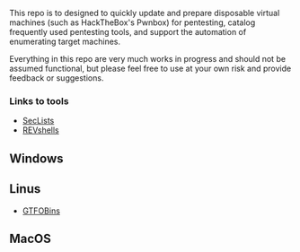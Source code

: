 This repo is to designed to quickly update and prepare disposable virtual machines (such as
HackTheBox's Pwnbox) for pentesting, catalog frequently used pentesting tools, and support the 
automation of enumerating target machines.

Everything in this repo are very much works in progress and should not be assumed functional, 
but please feel free to use at your own risk and provide feedback or suggestions.

### Links to tools

- [SecLists](https://github.com/danielmiessler/SecLists)
- [REVshells](https://www.revshells.com/)

## Windows

## Linus

- [GTFOBins](https://gtfobins.github.io)

## MacOS
